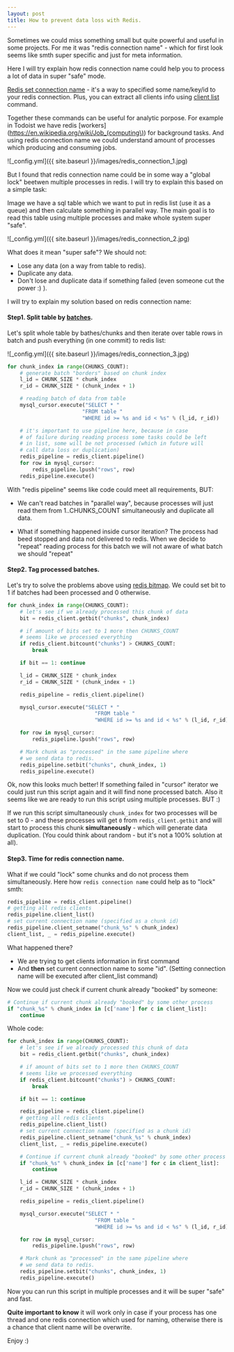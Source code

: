 ```yaml
---
layout: post
title: How to prevent data loss with Redis.
---
```


Sometimes we could miss something small but quite powerful and useful in some projects.
For me it was "redis connection name" - which for first look seems like smth super specific and just for meta information.

Here I will try explain how redis connection name could help you to process a lot of data
in super "safe" mode.

[Redis set connection name](https://redis.io/commands/client-setname) - it's a way to specified some name/key/id to your redis connection. Plus, you can extract all clients info using  [client list](https://redis.io/commands/client-list) command.

Together these commands can be useful for analytic porpose. For example in Todoist we have redis [workers](https://en.wikipedia.org/wiki/Job_(computing\)) for background tasks. And using redis connection name we could understand amount of processes which producing and consuming jobs.

![_config.yml]({{ site.baseurl }}/images/redis_connection_1.jpg)

But I found that redis connection name could be in some way a "global lock" beetwen multiple processes in redis. I will try to explain this based on a simple task:

Image we have a sql table which we want to put in redis list (use it as a queue) and then calculate something in parallel way. The main goal is to read this table using multiple processes and make whole system super "safe".

![_config.yml]({{ site.baseurl }}/images/redis_connection_2.jpg)

What does it mean "super safe"? We should not:

- Lose any data (on a way from table to redis).
- Duplicate any data.
- Don't lose and duplicate data if something failed (even someone cut the power :) ).

I will try to explain my solution based on redis connection name:

#### Step1. Split table by [batches](https://en.wikipedia.org/wiki/Batch_processing).

Let's split whole table by bathes/chunks and then iterate over table rows in batch and
push everything (in one commit) to redis list:


![_config.yml]({{ site.baseurl }}/images/redis_connection_3.jpg)


```python
for chunk_index in range(CHUNKS_COUNT):
    # generate batch "borders" based on chunk index
    l_id = CHUNK_SIZE * chunk_index
    r_id = CHUNK_SIZE * (chunk_index + 1)

    # reading batch of data from table
    mysql_cursor.execute("SELECT * "
                        "FROM table "
                        "WHERE id >= %s and id < %s" % (l_id, r_id))

    # it's important to use pipeline here, because in case
    # of failure during reading process some tasks could be left
    # in list, some will be not processed (which in future will
    # call data loss or duplication)
    redis_pipeline = redis_client.pipeline()
    for row in mysql_cursor:
        redis_pipeline.lpush("rows", row)
    redis_pipeline.execute()
```

With "redis pipeline" seems like code could meet all requirements, BUT:

- We can't read batches in "parallel way", because processes will just read them from
1..CHUNKS_COUNT simultaneously and duplicate all data.

- What if something happened inside cursor iteration? The process had beed stopped and
data not delivered to redis. When we decide to "repeat" reading process for this batch we will not aware of what batch we should "repeat"

#### Step2. Tag processed batches. 

Let's try to solve the problems above using [redis bitmap](https://redis.io/commands/SETBIT). We could set bit to 1 if batches had been processed and 0 otherwise.

```python
for chunk_index in range(CHUNKS_COUNT):
    # let's see if we already processed this chunk of data
    bit = redis_client.getbit("chunks", chunk_index)

    # if amount of bits set to 1 more then CHUNKS_COUNT 
    # seems like we processed everything
    if redis_client.bitcount("chunks") > CHUNKS_COUNT:
        break

    if bit == 1: continue

    l_id = CHUNK_SIZE * chunk_index
    r_id = CHUNK_SIZE * (chunk_index + 1)

    redis_pipeline = redis_client.pipeline()

    mysql_cursor.execute("SELECT * "
                            "FROM table "
                            "WHERE id >= %s and id < %s" % (l_id, r_id))

    for row in mysql_cursor:
        redis_pipeline.lpush("rows", row)

    # Mark chunk as "processed" in the same pipeline where
    # we send data to redis.
    redis_pipeline.setbit("chunks", chunk_index, 1)
    redis_pipeline.execute()
```


Ok, now this looks much better! If something failed in "cursor" iterator we could 
just run this script again and it will find none processed batch. Also it seems like
we are ready to run this script using multiple processes. BUT :)

If we run this script simultaneously `chunk_index` for two processes will be set to 0 -
and these processes will get `0` from `redis_client.getbit` and will start to process this chunk **simultaneously** - which will generate data duplication. (You could think about random - but it's not a 100% solution at all).

#### Step3. Time for redis connection name. 

What if we could "lock" some chunks and do not process them simultaneously. Here how `redis connection name` could help as to "lock" smth:

```python
redis_pipeline = redis_client.pipeline()
# getting all redis clients
redis_pipeline.client_list()
# set current connection name (specified as a chunk id)
redis_pipeline.client_setname("chunk_%s" % chunk_index)
client_list, _ = redis_pipeline.execute()
```

What happened there?

- We are trying to get clients information in first command
- And **then** set current connection name to some "id". (Setting connection name will be executed after client_list command)

Now we could just check if current chunk already "booked" by someone:

```python
# Continue if current chunk already "booked" by some other process
if "chunk_%s" % chunk_index in [c['name'] for c in client_list]:
    continue
```

Whole code:

```python
for chunk_index in range(CHUNKS_COUNT):
    # let's see if we already processed this chunk of data
    bit = redis_client.getbit("chunks", chunk_index)

    # if amount of bits set to 1 more then CHUNKS_COUNT 
    # seems like we processed everything
    if redis_client.bitcount("chunks") > CHUNKS_COUNT:
        break

    if bit == 1: continue

    redis_pipeline = redis_client.pipeline()
    # getting all redis clients
    redis_pipeline.client_list()
    # set current connection name (specified as a chunk id)
    redis_pipeline.client_setname("chunk_%s" % chunk_index)
    client_list, _ = redis_pipeline.execute()

    # Continue if current chunk already "booked" by some other process
    if "chunk_%s" % chunk_index in [c['name'] for c in client_list]:
        continue

    l_id = CHUNK_SIZE * chunk_index
    r_id = CHUNK_SIZE * (chunk_index + 1)

    redis_pipeline = redis_client.pipeline()

    mysql_cursor.execute("SELECT * "
                            "FROM table "
                            "WHERE id >= %s and id < %s" % (l_id, r_id))

    for row in mysql_cursor:
        redis_pipeline.lpush("rows", row)

    # Mark chunk as "processed" in the same pipeline where
    # we send data to redis.
    redis_pipeline.setbit("chunks", chunk_index, 1)
    redis_pipeline.execute()
```

Now you can run this script in multiple processes and it will be super "safe" and fast. 

**Quite important to know** it will work only in case if your process has one thread and one redis connection which used for naming, otherwise there is a chance that client name will be overwrite.

Enjoy :)